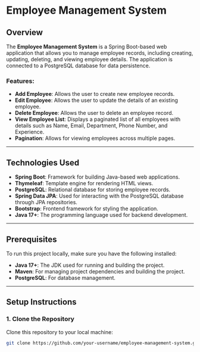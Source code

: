 # Employee Management System

## Overview

The **Employee Management System** is a Spring Boot-based web application that allows you to manage employee records, including creating, updating, deleting, and viewing employee details. The application is connected to a PostgreSQL database for data persistence.

### Features:
- **Add Employee**: Allows the user to create new employee records.
- **Edit Employee**: Allows the user to update the details of an existing employee.
- **Delete Employee**: Allows the user to delete an employee record.
- **View Employee List**: Displays a paginated list of all employees with details such as Name, Email, Department, Phone Number, and Experience.
- **Pagination**: Allows for viewing employees across multiple pages.

---

## Technologies Used

- **Spring Boot**: Framework for building Java-based web applications.
- **Thymeleaf**: Template engine for rendering HTML views.
- **PostgreSQL**: Relational database for storing employee records.
- **Spring Data JPA**: Used for interacting with the PostgreSQL database through JPA repositories.
- **Bootstrap**: Frontend framework for styling the application.
- **Java 17+**: The programming language used for backend development.

---

## Prerequisites

To run this project locally, make sure you have the following installed:

- **Java 17+**: The JDK used for running and building the project.
- **Maven**: For managing project dependencies and building the project.
- **PostgreSQL**: For database management.

---

## Setup Instructions

### 1. Clone the Repository

Clone this repository to your local machine:

```bash
git clone https://github.com/your-username/employee-management-system.git
